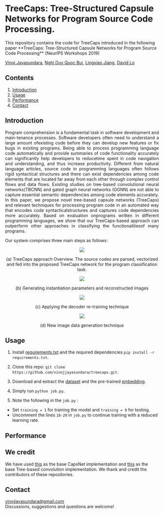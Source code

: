 # TreeCaps: Tree-Structured Capsule Networks for Program Source Code Processing.

<p aligh="center"> This repository contains the code for TreeCaps introduced in the following paper 
**TreeCaps: Tree-Structured Capsule Networks for Program Source Code Processing** (NeurIPS Workshops 2019) </p>

[Vinoj Jayasundara](https://scholar.google.com.sg/citations?user=2yTeZ58AAAAJ&hl=en&oi=ao), [Nghi Duy Quoc Bui](https://scholar.google.com/citations?user=QwybxYsAAAAJ&hl=en&oi=ao), [Lingxiao Jiang](https://scholar.google.com/citations?user=0hssXLPZL2YC&hl=en&oi=ao), [David Lo](https://scholar.google.com/citations?user=Ra4bt-oAAAAJ&hl=en&oi=ao)

## Contents
1. [Introduction](#introduction)
2. [Usage](#usage)
3. [Performance](#performance)
4. [Contact](#contact)

## Introduction
<p align="justify"> Program comprehension is a fundamental task in software development and main-tenance processes. Software developers often need to understand a large amount ofexisting code before they can develop new features or fix bugs in existing programs. Being able to process programming language code automatically and provide summaries of code functionality accurately can significantly help developers to reducetime spent in code navigation and understanding, and thus increase productivity. Different from natural language articles, source code in programming languages often follows rigid syntactical structures and there can exist dependencies among code elements that are located far away from each other through complex control flows and data flows. Existing studies on tree-based convolutional neural networks(TBCNN) and gated graph neural networks (GGNN) are not able to capture essential semantic dependencies among code elements accurately. In this paper, we propose novel tree-based capsule networks (TreeCaps) and relevant techniques for processing program code in an automated way that encodes code syntacticalstructures and captures code dependencies more accurately. Based on evaluation onprograms written in different programming languages, we show that our TreeCaps-based approach can outperform other approaches in classifying the functionalitiesof many programs. </p>

Our system comprises three main steps as follows:

<p align="center"><img src="https://www.dropbox.com/s/p7dj3nv9ylrvcq0/1-eps-converted-to-1.png?dl=0&raw=1"></p>
<p align="center">(a) TreeCaps approach Overview. The source codes are parsed, vectorized and fed into the proposed TreeCaps network for the program classification task.</p>

<p align="center"><img src="https://www.dropbox.com/s/4jj1ffshh0ogjh3/sys_block_2_crop.png?dl=0&raw=1"></p>
<p align="center">(b) Generating instantiation parameters and reconstructed images</p>

<p align="center"><img src="https://www.dropbox.com/s/0aiheph4ov68sh9/sys_block_3_crop.png?dl=0&raw=1"></p>
<p align="center">(c) Applying the decoder re-training technique</p>

<p align="center"><img src="https://www.dropbox.com/s/dt5ma39m60z9tr2/sys_block_4_crop.png?dl=0&raw=1"></p>
<p align="center">(d) New image data generation technique</p>

## Usage

1. Install [requirements.txt](https://github.com/vinojjayasundara/treecaps/blob/master/requirements.txt) and the required dependencies ```pip install -r requirements.txt```.

2. Clone this repo: ```git clone https://github.com/vinojjayasundara/treecaps.git```.

3. Download and extract the [dataset](https://drive.google.com/open?id=1qdLNPjlNfGSLm9SdbQE6Me8K7Cp4W_ee) and the pre-trained [embedding](https://drive.google.com/open?id=10QTTj6Abhnpay7UPmDdS8uHPfAlxAq8m).

4. Simply run ```python job.py```.

5. Note the following in the ```job.py``` :

* Set ```training = 1``` for training the model and ```training = 0``` for testing.
* Uncomment the lines ```18-20``` in ```job.py``` to continue training with a reduced learning rate.

## Performance

## We credit
We have used [this](https://github.com/naturomics/CapsNet-Tensorflow) as the base CapsNet implementation and [this](https://github.com/crestonbunch/tbcnn) as the base Tree-based convolution implementation. We thank and credit the contributors of these repositories.

## Contact

vinojjayasundara@gmail.com  
Discussions, suggestions and questions are welcome!
